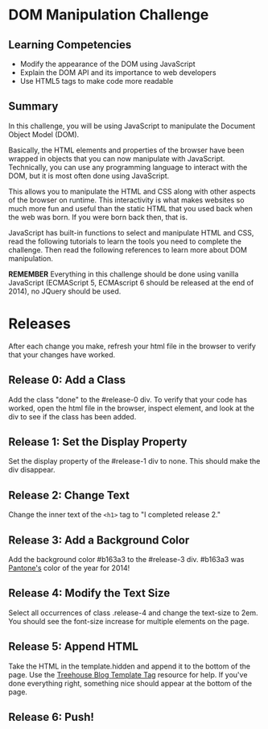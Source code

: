 # DOM Manipulation Challenge

## Learning Competencies
- Modify the appearance of the DOM using JavaScript
- Explain the DOM API and its importance to web developers
- Use HTML5 tags to make code more readable

## Summary

In this challenge, you will be using JavaScript to manipulate the Document Object Model (DOM).

Basically, the HTML elements and properties of the browser have been wrapped in objects that you can now manipulate with JavaScript. Technically, you can use any programming language to interact with the DOM, but it is most often done using JavaScript.

This allows you to manipulate the HTML and CSS along with other aspects of the browser on runtime. This interactivity is what makes websites so much more fun and useful than the static HTML that you used back when the web was born. If you were born back then, that is.

JavaScript has built-in functions to select and manipulate HTML and CSS, read the following tutorials to learn the tools you need to complete the challenge. Then read the following references to learn more about DOM manipulation.

**REMEMBER** Everything in this challenge should be done using vanilla JavaScript (ECMAScript 5, ECMAscript 6 should be released at the end of 2014), no JQuery should be used.

# Releases

After each change you make, refresh your html file in the browser to verify that your changes have worked. 

## Release 0: Add a Class

Add the class "done" to the #release-0 div. To verify that your code has worked, open the html file in the browser, inspect element, and look at the div to see if the class has been added.

## Release 1: Set the Display Property

Set the display property of the #release-1 div to none. This should make the div disappear.

## Release 2: Change Text

Change the inner text of the `<h1>` tag to "I completed release 2."

## Release 3: Add a Background Color

Add the background color #b163a3 to the #release-3 div. #b163a3 was [Pantone's](http://www.pantone.com/) color of the year for 2014!

## Release 4: Modify the Text Size

Select all occurrences of class .release-4 and change the text-size to 2em. You should see the font-size increase for multiple elements on the page.

## Release 5: Append HTML

Take the HTML in the template.hidden and append it to the bottom of the page. Use the [Treehouse Blog Template Tag](http://blog.teamtreehouse.com/creating-reusable-markup-with-the-html-template-element) resource for help. If you've done everything right, something nice should appear at the bottom of the page.

## Release 6: Push!
